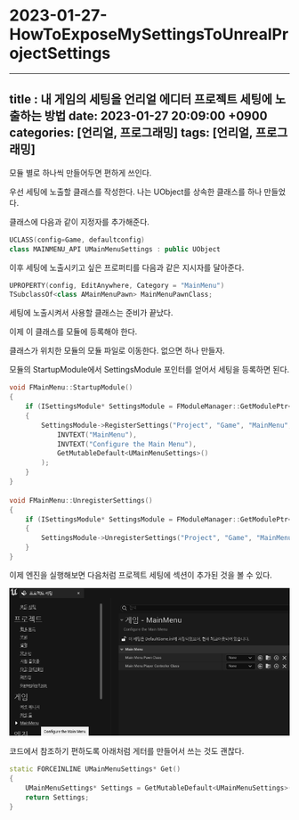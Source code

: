 # 2023-01-27-HowToExposeMySettingsToUnrealProjectSettings

---
title : 내 게임의 세팅을 언리얼 에디터 프로젝트 세팅에 노출하는 방법
date: 2023-01-27 20:09:00 +0900
categories: [언리얼, 프로그래밍]
tags: [언리얼, 프로그래밍]
---



모듈 별로 하나씩 만들어두면 편하게 쓰인다.

우선 세팅에 노출할 클래스를 작성한다. 나는 UObject를 상속한 클래스를 하나 만들었다.

클래스에 다음과 같이 지정자를 추가해준다.

```cpp
UCLASS(config=Game, defaultconfig)
class MAINMENU_API UMainMenuSettings : public UObject
```

이후 세팅에 노출시키고 싶은 프로퍼티를 다음과 같은 지시자를 달아준다.

```cpp
UPROPERTY(config, EditAnywhere, Category = "MainMenu")
TSubclassOf<class AMainMenuPawn> MainMenuPawnClass;
```

세팅에 노출시켜서 사용할 클래스는 준비가 끝났다.

이제 이 클래스를 모듈에 등록해야 한다.

클래스가 위치한 모듈의 모듈 파일로 이동한다. 없으면 하나 만들자.

모듈의 StartupModule에서 SettingsModule 포인터를 얻어서 세팅을 등록하면 된다.

```cpp
void FMainMenu::StartupModule()
{
	if (ISettingsModule* SettingsModule = FModuleManager::GetModulePtr<ISettingsModule>("Settings"))
	{
		SettingsModule->RegisterSettings("Project", "Game", "MainMenu",
			INVTEXT("MainMenu"),
			INVTEXT("Configure the Main Menu"),
			GetMutableDefault<UMainMenuSettings>()
		);
	}
}

void FMainMenu::UnregisterSettings()
{
	if (ISettingsModule* SettingsModule = FModuleManager::GetModulePtr<ISettingsModule>("Settings"))
	{
		SettingsModule->UnregisterSettings("Project", "Game", "MainMenu");
	}
}
```

이제 엔진을 실행해보면 다음처럼 프로젝트 세팅에 섹션이 추가된 것을 볼 수 있다.

![Untitled](2023-01-27-HowToExposeMySettingsToUnrealProjectSettings/Untitled.png)

코드에서 참조하기 편하도록 아래처럼 게터를 만들어서 쓰는 것도 괜찮다.

```cpp
static FORCEINLINE UMainMenuSettings* Get()
{
	UMainMenuSettings* Settings = GetMutableDefault<UMainMenuSettings>();
	return Settings;
}
```